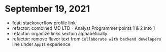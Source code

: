 # September 19, 2021
- feat: stackoverflow profile link
- refactor: combined MD LTD - Analyst Programmer points 1 & 2 into 1
- refactor: organize links section alphabetically
- refactor: remove flavor text from `Collaborate with backend developers` line under `AppIt` experience
